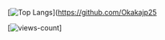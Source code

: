 [![Top Langs](https://github-readme-stats.vercel.app/api/top-langs/?username=Okakajp25&layout=compact)](https://github.com/Okakajp25

[![views-count](https://komarev.com/ghpvc/?username=Okakajp25&style=for-the-badge)]
